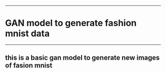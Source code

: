----------------------
# GAN model to generate fashion mnist data
-----------------------

## this is a basic gan model to generate new images of fasion mnist
